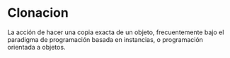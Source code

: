 # Clonacion

La acción de hacer una copia exacta de un objeto, frecuentemente bajo el paradigma de programación basada en instancias, o programación orientada a objetos.
